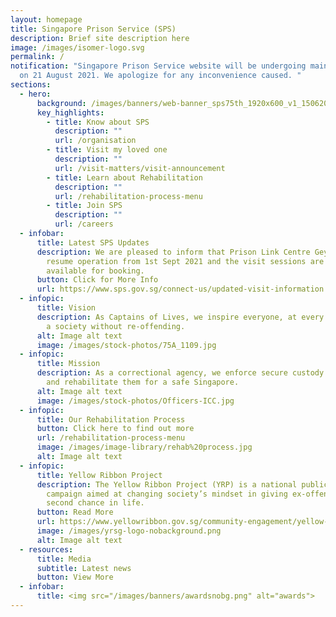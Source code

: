 ```yaml
---
layout: homepage
title: Singapore Prison Service (SPS)
description: Brief site description here
image: /images/isomer-logo.svg
permalink: /
notification: "Singapore Prison Service website will be undergoing maintenance
  on 21 August 2021. We apologize for any inconvenience caused. "
sections:
  - hero:
      background: /images/banners/web-banner_sps75th_1920x600_v1_15062021-compressed.jpg
      key_highlights:
        - title: Know about SPS
          description: ""
          url: /organisation
        - title: Visit my loved one
          description: ""
          url: /visit-matters/visit-announcement
        - title: Learn about Rehabilitation
          description: ""
          url: /rehabilitation-process-menu
        - title: Join SPS
          description: ""
          url: /careers
  - infobar:
      title: Latest SPS Updates
      description: We are pleased to inform that Prison Link Centre Geylang Bahru will
        resume operation from 1st Sept 2021 and the visit sessions are now
        available for booking.
      button: Click for More Info
      url: https://www.sps.gov.sg/connect-us/updated-visit-information
  - infopic:
      title: Vision
      description: As Captains of Lives, we inspire everyone, at every chance, towards
        a society without re-offending.
      alt: Image alt text
      image: /images/stock-photos/75A_1109.jpg
  - infopic:
      title: Mission
      description: As a correctional agency, we enforce secure custody of offenders
        and rehabilitate them for a safe Singapore.
      alt: Image alt text
      image: /images/stock-photos/Officers-ICC.jpg
  - infopic:
      title: Our Rehabilitation Process
      button: Click here to find out more
      url: /rehabilitation-process-menu
      image: /images/image-library/rehab%20process.jpg
      alt: Image alt text
  - infopic:
      title: Yellow Ribbon Project
      description: The Yellow Ribbon Project (YRP) is a national public engagement
        campaign aimed at changing society’s mindset in giving ex-offenders a
        second chance in life.
      button: Read More
      url: https://www.yellowribbon.gov.sg/community-engagement/yellow-ribbon-project
      image: /images/yrsg-logo-nobackground.png
      alt: Image alt text
  - resources:
      title: Media
      subtitle: Latest news
      button: View More
  - infobar:
      title: <img src="/images/banners/awardsnobg.png" alt="awards">
---
```

